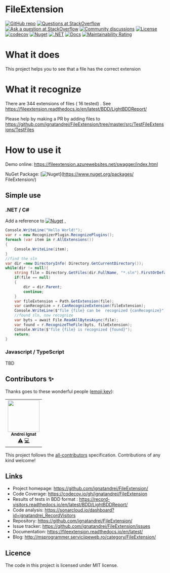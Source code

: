 # FileExtension
[![GitHub repo](https://img.shields.io/badge/Repo-GitHub-yellow.svg)](https://github.com/ignatandrei/FileExtension)
[![Questions at StackOverflow](https://img.shields.io/badge/Questions-StackOverflow-yellow.svg)](https://stackoverflow.com/questions/tagged/FileExtension)
[![Ask a question at StackOverflow](https://img.shields.io/badge/Ask%20a%20question-StackOverflow-yellow.svg)](https://stackoverflow.com/questions/ask?tags=FileExtension)
[![Community discussions](https://img.shields.io/badge/Community%20discussions-GitHub-yellow.svg)](https://github.com/ignatandrei/FileExtension/discussions)
[![License](https://img.shields.io/badge/License-MIT-blue.svg)](https://raw.githubusercontent.com/ignatandrei/FileExtension/master/LICENSE)
[![codecov](https://codecov.io/gh/ignatandrei/FileExtension/branch/master/graph/badge.svg?token=UA3ZA1KDQ5)](https://codecov.io/gh/ignatandrei/FileExtension)
[![Nuget](https://img.shields.io/nuget/v/FileExtension)](https://www.nuget.org/packages/FileExtension/) 
[![.NET](https://github.com/ignatandrei/FileExtension/actions/workflows/dotnet.yml/badge.svg?branch=master)](https://github.com/ignatandrei/FileExtension/actions/workflows/dotnet.yml)
[![Docs](https://readthedocs.org/projects/fileextension/badge/?version=latest)](https://fileextension.readthedocs.io/en/latest/)
[![Maintainability Rating](https://sonarcloud.io/api/project_badges/measure?project=ignatandrei_FileExtension&metric=sqale_rating)](https://sonarcloud.io/summary/new_code?id=ignatandrei_FileExtension)

# What it does

This project helps you to see that a file has the correct extension

# What it recognize

There are 344 extensions of files ( 16 tested) .
See https://fileextension.readthedocs.io/en/latest/BDD/LightBDDReport/

Please help by making a PR by adding files to  https://github.com/ignatandrei/FileExtension/tree/master/src/TestFileExtensions/TestFiles
 
# How to use it

Demo online: https://fileextension.azurewebsites.net/swagger/index.html

NuGet Package: [![Nuget](https://img.shields.io/nuget/v/FileExtension)](https://www.nuget.org/packages/
FileExtension/)

## Simple use 

### .NET / C# 

Add a reference to [![Nuget](https://img.shields.io/nuget/v/FileExtension)](https://www.nuget.org/packages/FileExtension/) ,

 
```csharp
Console.WriteLine("Hello World!");
var r = new RecognizerPlugin.RecognizePlugins();
foreach (var item in r.AllExtensions())
{
    Console.WriteLine(item);
}
//find the sln
var dir =new DirectoryInfo( Directory.GetCurrentDirectory());
while(dir != null){
    string file = Directory.GetFiles(dir.FullName, "*.sln").FirstOrDefault();
    if(file == null)
    {
        dir = dir.Parent;
        continue;
    }
    var fileExtension = Path.GetExtension(file);
    var canRecognize = r.CanRecognizeExtension(fileExtension);
    Console.WriteLine($"file {file} can be  recognized {canRecognize}");
    //found sln, now recognize
    var byts = await File.ReadAllBytesAsync(file);
    var found = r.RecognizeTheFile(byts, fileExtension);
    Console.Write($"file {file} is recognized {found}");
    return;
}

```
### Javascript / TypeScript

TBD

## Contributors ✨

Thanks goes to these wonderful people ([emoji key](https://allcontributors.org/docs/en/emoji-key)):

<!-- ALL-CONTRIBUTORS-LIST:START - Do not remove or modify this section -->
<!-- prettier-ignore-start -->
<!-- markdownlint-disable -->
<table>
  <tr>
    <td align="center"><a href="http://msprogrammer.serviciipeweb.ro/"><img src="https://avatars.githubusercontent.com/u/153982?v=4?s=100" width="100px;" alt=""/><br /><sub><b>Andrei Ignat</b></sub></a><br /><a href="https://github.com/ignatandrei/RecordVisitors/commits?author=ignatandrei" title="Tests">⚠️</a> <a href="https://github.com/ignatandrei/RecordVisitors/commits?author=ignatandrei" title="Code">💻</a></td>
  </tr>
</table>

<!-- markdownlint-restore -->
<!-- prettier-ignore-end -->

<!-- ALL-CONTRIBUTORS-LIST:END -->

This project follows the [all-contributors](https://github.com/all-contributors/all-contributors) specification. Contributions of any kind welcome!
## Links

- Project homepage: https://github.com/ignatandrei/FileExtension/ 
- Code Coverage: https://codecov.io/gh/ignatandrei/FileExtension 
- Results of tests in BDD format : https://record-visitors.readthedocs.io/en/latest/BDD/LightBDDReport/ 
- Code analysis: https://sonarcloud.io/dashboard?id=ignatandrei_RecordVisitors
- Repository: https://github.com/ignatandrei/FileExtension/
- Issue tracker: https://github.com/ignatandrei/FileExtension/issues
- Documentation: https://fileextension.readthedocs.io/en/latest/ 
- Blog: http://msprogrammer.serviciipeweb.ro/category/FileExtension/ 

## Licence

The code in this project is licensed under MIT license.
<!-- You can find the licences for the packages used at https://github.com/ignatandrei/FileExtension/blob/main/src/RecordVisitors/licenses.txt  -->